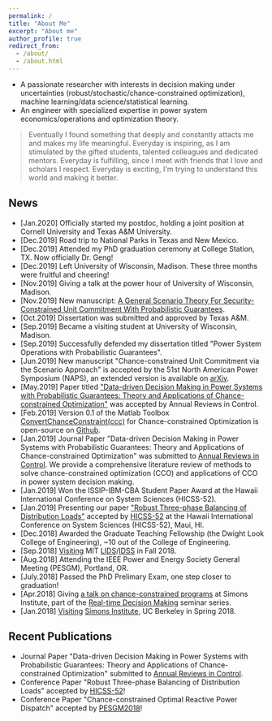 ```yaml
---
permalink: /
title: "About Me"
excerpt: "About me"
author_profile: true
redirect_from: 
  - /about/
  - /about.html
---
```


- A passionate researcher with interests in decision making under uncertainties (robust/stochastic/chance-constrained optimization), machine learning/data science/statistical learning.
- An engineer with specialized expertise in power system economics/operations and optimization theory.

> Eventually I found something that deeply and constantly attacts me and makes my life meaningful.
> Everyday is inspiring, as I am stimulated by the gifted students, talented colleagues and dedicated mentors.
> Everyday is fulfilling, since I meet with friends that I love and scholars I respect.
> Everyday is exciting, I'm trying to understand this world and making it better.

## News 
- \[Jan.2020\] Officially started my postdoc, holding a joint position at Cornell University and Texas A&M University.
- \[Dec.2019\] Road trip to National Parks in Texas and New Mexico.
- \[Dec.2019\] Attended my PhD graduation ceremony at College Station, TX. Now officially Dr. Geng!
- \[Dec.2019\] Left University of Wisconsin, Madison. These three months were fruitful and cheering!
- \[Nov.2019\] Giving a talk at the power hour of University of Wisconsin, Madison.
- \[Nov.2019\] New manuscript: [A General Scenario Theory For Security-Constrained Unit Commitment With Probabilistic Guarantees](https://arxiv.org/abs/1910.07672).
- \[Oct.2019\] Dissertation was submitted and approved by Texas A&M.
- \[Sep.2019\] Became a visiting student at University of Wisconsin, Madison.
- \[Sep.2019\] Successfully defended my dissertation titled "Power System Operations with Probabilistic Guarantees".
- \[Jun.2019\] New manuscript "Chance-constrained Unit Commitment via the Scenario Approach" is accepted by the 51st North American Power Symposium (NAPS), an extended version is available on [arXiv](https://arxiv.org/abs/1910.10639).
- \[May.2019\] Paper titled ["Data-driven Decision Making in Power Systems with Probabilistic Guarantees: Theory and Applications of Chance-constrained Optimization"](https://www.sciencedirect.com/science/article/pii/S1367578819300306) was accepted by Annual Reviews in Control.
- \[Feb.2019\] Version 0.1 of the Matlab Toolbox [ConvertChanceConstraint(ccc)](https://github.com/xb00dx/ConvertChanceConstraint-ccc) for Chance-constrained Optimization is open-source on [Github](https://github.com/xb00dx/ConvertChanceConstraint-ccc).
- \[Jan.2019\] Journal Paper "Data-driven Decision Making in Power Systems with Probabilistic Guarantees: Theory and Applications of Chance-constrained Optimization" was submitted to [Annual Reviews in Control](https://www.journals.elsevier.com/annual-reviews-in-control). We provide a comprehensive literature review of methods to solve chance-constrained optimization (CCO) and applications of CCO in power system decision making.
- \[Jan.2019\] Won the ISSIP-IBM-CBA Student Paper Award at the Hawaii International Conference on System Sciences (HICSS-52).
- \[Jan.2019\] Presenting our paper ["Robust Three-phase Balancing of Distribution Loads"](https://scholarspace.manoa.hawaii.edu/handle/10125/59790) accepted by [HICSS-52](http://hicss.hawaii.edu/) at the Hawaii International Conference on System Sciences (HICSS-52), Maui, HI.
- \[Dec.2018\] Awarded the Graduate Teaching Fellowship (the Dwight Look College of Engineering), ~10 out of the College of Engineering.
- \[Sep.2018\] [Visiting](https://lids.mit.edu/people/students/xinbo-geng) MIT [LIDS](https://lids.mit.edu/)/[IDSS](https://idss.mit.edu/) in Fall 2018.
- \[Aug.2018\] Attending the IEEE Power and Energy Society General Meeting (PESGM), Portland, OR.
- \[July.2018\] Passed the PhD Prelimary Exam, one step closer to graduation!
- \[Apr.2018\] Giving [a talk on chance-constrained programs](https://simons.berkeley.edu/events/clone-real-time-decision-making-seminar-0) at Simons Institute, part of the [Real-time Decision Making](https://simons.berkeley.edu/programs/realtime2018) seminar series.
- \[Jan.2018\] [Visiting](https://simons.berkeley.edu/people/xinbo-geng) [Simons Institute](https://simons.berkeley.edu/), UC Berkeley in Spring 2018.

## Recent Publications
- Journal Paper "Data-driven Decision Making in Power Systems with Probabilistic Guarantees: Theory and Applications of Chance-constrained Optimization" submitted to [Annual Reviews in Control](https://www.journals.elsevier.com/annual-reviews-in-control).
- Conference Paper "Robust Three-phase Balancing of Distribution Loads" accepted by [HICSS-52](http://hicss.hawaii.edu/)!
- Conference Paper "Chance-constrained Optimal Reactive Power Dispatch" accepted by [PESGM2018](http://pes-gm.org/2018/)!
